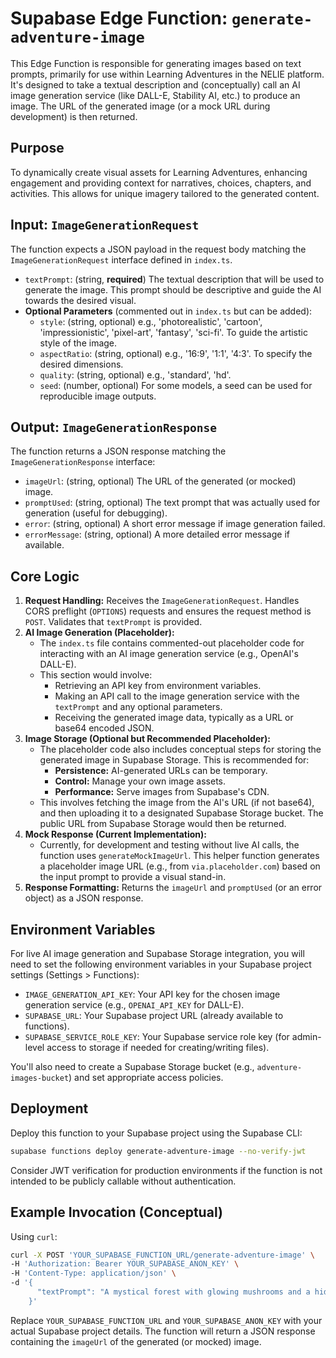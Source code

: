 # Supabase Edge Function: `generate-adventure-image`

This Edge Function is responsible for generating images based on text prompts, primarily for use within Learning Adventures in the NELIE platform. It's designed to take a textual description and (conceptually) call an AI image generation service (like DALL-E, Stability AI, etc.) to produce an image. The URL of the generated image (or a mock URL during development) is then returned.

## Purpose

To dynamically create visual assets for Learning Adventures, enhancing engagement and providing context for narratives, choices, chapters, and activities. This allows for unique imagery tailored to the generated content.

## Input: `ImageGenerationRequest`

The function expects a JSON payload in the request body matching the `ImageGenerationRequest` interface defined in `index.ts`.

-   `textPrompt`: (string, **required**) The textual description that will be used to generate the image. This prompt should be descriptive and guide the AI towards the desired visual.
-   **Optional Parameters** (commented out in `index.ts` but can be added):
    -   `style`: (string, optional) e.g., 'photorealistic', 'cartoon', 'impressionistic', 'pixel-art', 'fantasy', 'sci-fi'. To guide the artistic style of the image.
    -   `aspectRatio`: (string, optional) e.g., '16:9', '1:1', '4:3'. To specify the desired dimensions.
    -   `quality`: (string, optional) e.g., 'standard', 'hd'.
    -   `seed`: (number, optional) For some models, a seed can be used for reproducible image outputs.

## Output: `ImageGenerationResponse`

The function returns a JSON response matching the `ImageGenerationResponse` interface:

-   `imageUrl`: (string, optional) The URL of the generated (or mocked) image.
-   `promptUsed`: (string, optional) The text prompt that was actually used for generation (useful for debugging).
-   `error`: (string, optional) A short error message if image generation failed.
-   `errorMessage`: (string, optional) A more detailed error message if available.

## Core Logic

1.  **Request Handling:** Receives the `ImageGenerationRequest`. Handles CORS preflight (`OPTIONS`) requests and ensures the request method is `POST`. Validates that `textPrompt` is provided.
2.  **AI Image Generation (Placeholder):**
    *   The `index.ts` file contains commented-out placeholder code for interacting with an AI image generation service (e.g., OpenAI's DALL-E).
    *   This section would involve:
        *   Retrieving an API key from environment variables.
        *   Making an API call to the image generation service with the `textPrompt` and any optional parameters.
        *   Receiving the generated image data, typically as a URL or base64 encoded JSON.
3.  **Image Storage (Optional but Recommended Placeholder):**
    *   The placeholder code also includes conceptual steps for storing the generated image in Supabase Storage. This is recommended for:
        *   **Persistence:** AI-generated URLs can be temporary.
        *   **Control:** Manage your own image assets.
        *   **Performance:** Serve images from Supabase's CDN.
    *   This involves fetching the image from the AI's URL (if not base64), and then uploading it to a designated Supabase Storage bucket. The public URL from Supabase Storage would then be returned.
4.  **Mock Response (Current Implementation):**
    *   Currently, for development and testing without live AI calls, the function uses `generateMockImageUrl`. This helper function generates a placeholder image URL (e.g., from `via.placeholder.com`) based on the input prompt to provide a visual stand-in.
5.  **Response Formatting:** Returns the `imageUrl` and `promptUsed` (or an error object) as a JSON response.

## Environment Variables

For live AI image generation and Supabase Storage integration, you will need to set the following environment variables in your Supabase project settings (Settings > Functions):

-   `IMAGE_GENERATION_API_KEY`: Your API key for the chosen image generation service (e.g., `OPENAI_API_KEY` for DALL-E).
-   `SUPABASE_URL`: Your Supabase project URL (already available to functions).
-   `SUPABASE_SERVICE_ROLE_KEY`: Your Supabase service role key (for admin-level access to storage if needed for creating/writing files).

You'll also need to create a Supabase Storage bucket (e.g., `adventure-images-bucket`) and set appropriate access policies.

## Deployment

Deploy this function to your Supabase project using the Supabase CLI:

```bash
supabase functions deploy generate-adventure-image --no-verify-jwt
```

Consider JWT verification for production environments if the function is not intended to be publicly callable without authentication.

## Example Invocation (Conceptual)

Using `curl`:

```bash
curl -X POST 'YOUR_SUPABASE_FUNCTION_URL/generate-adventure-image' \
-H 'Authorization: Bearer YOUR_SUPABASE_ANON_KEY' \
-H 'Content-Type: application/json' \
-d '{
      "textPrompt": "A mystical forest with glowing mushrooms and a hidden pathway, digital art style"
    }'
```

Replace `YOUR_SUPABASE_FUNCTION_URL` and `YOUR_SUPABASE_ANON_KEY` with your actual Supabase project details.
The function will return a JSON response containing the `imageUrl` of the generated (or mocked) image.
